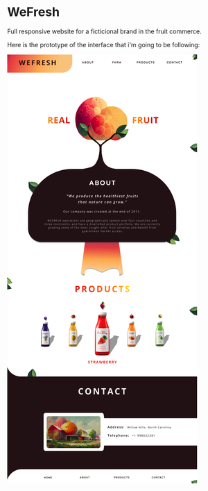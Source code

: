 # WeFresh
Full responsive website for a ficticional brand in the fruit commerce.

Here is the prototype of the interface that i'm going to be following:

![Prototype](interface-prototype.png)
